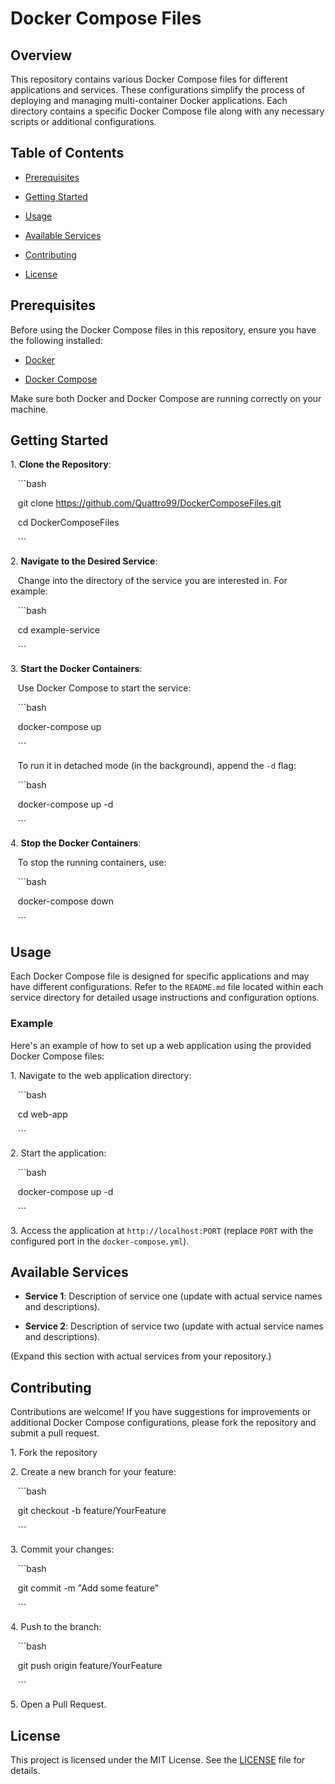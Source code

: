 # Docker Compose Files

## Overview

This repository contains various Docker Compose files for different applications and services. These configurations simplify the process of deploying and managing multi-container Docker applications. Each directory contains a specific Docker Compose file along with any necessary scripts or additional configurations.

## Table of Contents

- [Prerequisites](#prerequisites)

- [Getting Started](#getting-started)

- [Usage](#usage)

- [Available Services](#available-services)

- [Contributing](#contributing)

- [License](#license)

## Prerequisites

Before using the Docker Compose files in this repository, ensure you have the following installed:

- [Docker](https://docs.docker.com/get-docker/)

- [Docker Compose](https://docs.docker.com/compose/install/)

Make sure both Docker and Docker Compose are running correctly on your machine.

## Getting Started

1\. **Clone the Repository**:

   ```bash

   git clone https://github.com/Quattro99/DockerComposeFiles.git

   cd DockerComposeFiles

   ```

2\. **Navigate to the Desired Service**:

   Change into the directory of the service you are interested in. For example:

   ```bash

   cd example-service

   ```

3\. **Start the Docker Containers**:

   Use Docker Compose to start the service:

   ```bash

   docker-compose up

   ```

   To run it in detached mode (in the background), append the `-d` flag:

   ```bash

   docker-compose up -d

   ```

4\. **Stop the Docker Containers**:

   To stop the running containers, use:

   ```bash

   docker-compose down

   ```

## Usage

Each Docker Compose file is designed for specific applications and may have different configurations. Refer to the `README.md` file located within each service directory for detailed usage instructions and configuration options.

### Example

Here's an example of how to set up a web application using the provided Docker Compose files:

1\. Navigate to the web application directory:

   ```bash

   cd web-app

   ```

2\. Start the application:

   ```bash

   docker-compose up -d

   ```

3\. Access the application at `http://localhost:PORT` (replace `PORT` with the configured port in the `docker-compose.yml`).

## Available Services

- **Service 1**: Description of service one (update with actual service names and descriptions).

- **Service 2**: Description of service two (update with actual service names and descriptions).

(Expand this section with actual services from your repository.)

## Contributing

Contributions are welcome! If you have suggestions for improvements or additional Docker Compose configurations, please fork the repository and submit a pull request.

1\. Fork the repository

2\. Create a new branch for your feature:

   ```bash

   git checkout -b feature/YourFeature

   ```

3\. Commit your changes:

   ```bash

   git commit -m "Add some feature"

   ```

4\. Push to the branch:

   ```bash

   git push origin feature/YourFeature

   ```

5\. Open a Pull Request.

## License

This project is licensed under the MIT License. See the [LICENSE](LICENSE) file for details.
